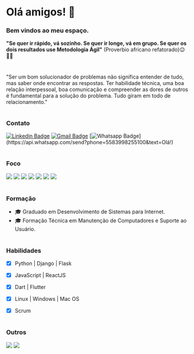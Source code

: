 
# Olá amigos! 👋  
### Bem vindos ao meu espaço.
**"Se quer ir rápido, vá sozinho. Se quer ir longe, vá em grupo. Se quer os dois resultados use Metodologia Ágil"** (Proverbio africano refatorado)😉 👍🏼

#
#

"Ser um bom solucionador de problemas não significa entender de tudo, mas saber onde encontrar as respostas. Ter habilidade técnica, uma boa relação interpessoal, boa comunicação e compreender as dores de outros é fundamental para a solução do problema. Tudo giram em todo de relacionamento."

#
#
### Contato
[![Linkedin Badge](https://img.shields.io/badge/-LinkedIn-blue?style=flat-square&logo=Linkedin&logoColor=white&link=https://www.linkedin.com/in/daciolima/)](https://www.linkedin.com/in/daciolima/)
[![Gmail Badge](https://img.shields.io/badge/-Gmail-c14438?style=flat-square&logo=Gmail&logoColor=white&link=mailto:contato.dacio@gmail.com)](mailto:contato.dacio@gmail.com/)
[![Whatsapp Badge](https://img.shields.io/badge/-Whatsapp-4CA143?style=flat-square&labelColor=4CA143&logo=whatsapp&logoColor=white&link=https://api.whatsapp.com/send?phone=5583998255100&text=Olá!)](https://api.whatsapp.com/send?phone=5583998255100&text=Olá!)

#
#

### Foco
<p>
   <img src="https://img.shields.io/badge/python%20-%233776AB.svg?&style=for-the-badge&logo=python&logoColor=white"/>
   <img src="https://img.shields.io/badge/django%20-%23092E20.svg?&style=for-the-badge&logo=django&logoColor=white"/>
   <img src="https://img.shields.io/badge/flask%20-%23000.svg?&style=for-the-badge&logo=flask&logoColor=white"/>
   <img src="https://img.shields.io/badge/javascript%20-%23323330.svg?&style=for-the-badge&logo=javascript&logoColor=%23F7DF1E"/>
   <img src="https://img.shields.io/badge/react%20-%2320232a.svg?&style=for-the-badge&logo=react&logoColor=%2361DAFB"/>
   <img src="https://img.shields.io/badge/dart-%230175C2.svg?&style=for-the-badge&logo=dart&logoColor=white"/>
   <img src="https://img.shields.io/badge/Flutter%20-%2302569B.svg?&style=for-the-badge&logo=Flutter&logoColor=white"/>
</p>

#
#

### Formação
- 🎓  Graduado em Desenvolvimento de Sistemas para Internet.
- 🎓  Formação Técnica em Manutenção de Computadores e Suporte ao Usuário.

#
#

### Habilidades
- [x] Python | Django | Flask
- [x] JavaScript | ReactJS
- [x] Dart | Flutter
- [x] Linux | Windows | Mac OS 
- [x] Scrum


<!--[![Telegram Badge](https://img.shields.io/badge/-Telegram-1ca0f1?style=flat-square&labelColor=1ca0f1&logo=telegram&logoColor=white&link=https://t.me/contato.dacio)](https://t.me/contato.dacio) 
<p>
  
  <a href='mailto:contato.dacio@gmail.com'>
   <img src="https://img.shields.io/badge/contato.dacio@gmail.com%20-%23E34F26.svg?&style=for-the-badge&logo=gmail&logoColor=white"/>
  </a>
  <a href="https://www.linkedin.com/in/daciolima/" target="_blank">
    <img src="https://img.shields.io/badge/linkedin-%230077B5.svg?&style=for-the-badge&logo=linkedin&logoColor=white" />
  </a>
  <a href="https://instagram.com/daciolimamusic" target="_blank">
    <img src="https://img.shields.io/badge/instagram-%23E4405F.svg?&style=for-the-badge&logo=instagram&logoColor=white" />        
  </a>
  
</p>-->

#
#

### Outros

   ![](https://komarev.com/ghpvc/?username=daciolima&style=flat-square)
   <a href="https://gist.github.com/daciolima">
      <img src="https://img.shields.io/badge/My Gist-%23323330.svg?&style=for-the-badge&logo=github&logoColor=white" />        
   </a>
<!--[![Top Langs](https://github-readme-stats.vercel.app/api/top-langs/?username=daciolima&layout=compact)](https://github.com/daciolima/github-readme-stats)-->
<!--
<p>
<img src="https://github-readme-stats.vercel.app/api?username=daciolima&show_icons=true&count_private=true&theme=white" width="450" />
<img src="https://github-readme-stats.vercel.app/api/top-langs/?username=daciolima" alt="daciolima" />
</p>
-->

<!--
### My workspace specs
-->
<!--
<p>
  <img src="https://img.shields.io/badge/apple-macbook%20pro%20-%23999999.svg?&style=for-the-badge&logo=apple&logoColor=white" />
  <img src="https://img.shields.io/badge/intel-core%20i5%20-%230071C5.svg?&style=for-the-badge&logo=intel&logoColor=white" />
  <img src="https://img.shields.io/badge/RAM-8GB-%230071C5.svg?&style=for-the-badge&logoColor=white" />
</p>
-->

<!--
### Repository Import
<a href="https://github.com/daciolima/daciolima">
  <img align="center" src="https://github-readme-stats.vercel.app/api/pin/?username=daciolima&repo=daciolima" />
</a>
-->

<!--
<details>
  <summary>📃 My Resume</summary>



## Education

- 📖 **Sistemas para Internet**\
📆 - 2015 - 2017\
📍 - **Universidade de João Pessoa - Unipê** - João Pessoa, Brazil


</details>  
-->

<!--
**daciolima/daciolima** is a ✨ _special_ ✨ repository because its `README.md` (this file) appears on your GitHub profile.

Here are some ideas to get you started:

- 🔭 I’m currently working on ...
- 🌱 I’m currently learning ...
- 👯 I’m looking to collaborate on ...
- 🤔 I’m looking for help with ...
- 💬 Ask me about ...
- 📫 How to reach me: ...
- 😄 Pronouns: ...
- ⚡ Fun fact: ...
-->
